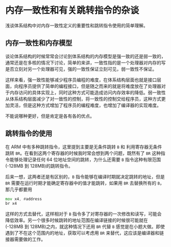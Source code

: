 # 内存一致性和有关跳转指令的杂谈

浅谈体系结构中对内存一致性定义的重要性和跳转指令使用的简单理解。

## 内存一致性和内存模型

谈论体系结构的时候常常会讨论到体系结构的内存模型是强一致的还是弱一致的，通常还是在多核的情况下讨论，简单的来讲，一致性指的是一个处理器对内存的写是否立刻对另一个处理器可见，强的一致性保证立刻可见，弱一致性不保证。

这样来看，强一致性能够减少程序员编程的难度，在体系结构层面也就是接口层面，向程序员提供了简单的编程接口，但是随之而来的就是将难度放在了处理器对于内存访问的具体实现上，同时这种方式可能造成访问内存效率的降低。弱一致性从体系结构层面减少了对一致性的控制，将一致性的控制交给程序员，这种方式更加灵活，但是这种方式增加了程序员的编程难度，也增加了编译器的实现难度。

不能说哪种更好，但是肯定是各有各的优点。

## 跳转指令的使用

在 ARM 中有多种跳转指令，这里提到主要是无条件跳转 `B` 和 利用寄存器无条件跳转 `BR`。在看到这两个寄存器的时候我时常会想到两个问题，既然有了 `BR` 这种指令能够处理记录任何 64 位地址空间的跳转，为什么还需要 `B` 指令这种有限范围(-128MB 到 128MB)的跳转指令。

后来一想，这两者还是有区别的，`B` 指令能够在编译时期就决定跳转的地址，但是 `BR` 需要在运行时期才能确定寄存器中的值才能跳转，如果用 `BR` 去替换所有的 `B`，那几乎都要用

```asm
mov x4, #address
br x4
```

这样的方式去替代，这样相对于 `B` 指令多了对寄存器的一次修改和读写，可能会降低效率。另一个很多时候跳转的地址范围在编译链接的时候很可能就在(-128MB 到 128MB)之内，就这种情况下还用 `BR` 代替 `B` 感觉是在小题大做。即使遇到了不在这个范围内的地址，获取可以考虑用 `BR` 来替代，这应该是编译器和链接器需要做的工作。
